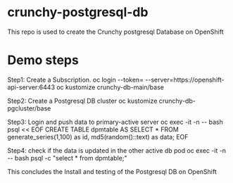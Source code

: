 # crunchy-postgresql-db
This repo is used to create the Crunchy postgresql Database on OpenShift



# Demo steps

Step1: Create a Subscription.
oc login --token=<your-sha-token> --server=https://openshift-api-server:6443
oc kustomize crunchy-db-main/base

Step2: Create a Postgresql DB cluster
oc kustomize crunchy-db-pgcluster/base

Step3: Login and push data to primary-active server 
oc  exec -it <primary-db-pod-name> -n <namespace> -- bash
psql << EOF 
CREATE TABLE dpmtable AS 
SELECT * FROM generate_series(1,100) as id, 
md5(random()::text) as data;
EOF

Step4: check if the data is updated in the other active db pod
oc  exec -it <primary-db-pod-name> -n <namespace> -- bash
psql -c "select * from dpmtable;"

This concludes the Install and testing of the Postgresql DB on OpenShift
